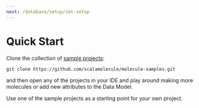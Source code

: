 ```yaml
---
next: /database/setup/sbt-setup
---
```


# Quick Start




Clone the collection of [sample projects](https://github.com/scalamolecule/molecule-samples):
```
git clone https://github.com/scalamolecule/molecule-samples.git
```
and then open any of the projects in your IDE and play around making more molecules or add new attributes to the Data Model.

Use one of the sample projects as a starting point for your own project.



